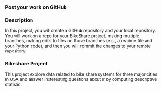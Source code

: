 
### Post your work on GitHub


### Description
In this project, you will create a GitHub repository and your local repository. You will work on a repo for your BikeShare project, making multiple branches, making edits to files on those branches (e.g., a readme file and your Python code), and then you will commit the changes to your remote repository.

### Bikeshare Project
This project explore data related to bike share systems for three major cities in USA and answer insteresting questions about ir by computing descriptive statistic.


